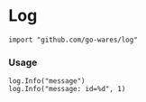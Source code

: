 # Log

```
import "github.com/go-wares/log"
```

### Usage

```
log.Info("message")
log.Info("message: id=%d", 1)
```
